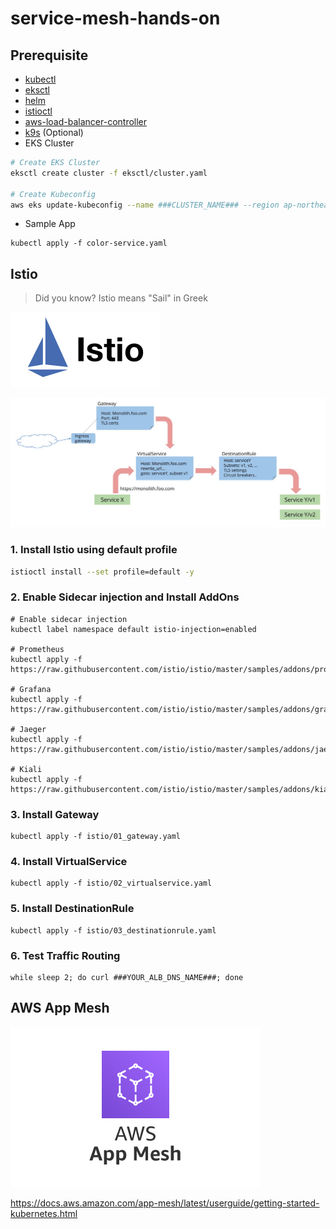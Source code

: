 # service-mesh-hands-on

## Prerequisite
- [kubectl](https://kubernetes.io/docs/tasks/tools/install-kubectl-linux/)
- [eksctl](https://docs.aws.amazon.com/eks/latest/userguide/eksctl.html)
- [helm](https://helm.sh/docs/intro/install/)
- [istioctl](https://istio.io/latest/docs/setup/getting-started/#download)
- [aws-load-balancer-controller](https://github.com/aws/eks-charts/tree/master/stable/aws-load-balancer-controller)
- [k9s](https://k9scli.io/topics/install/) (Optional)
- EKS Cluster
```bash
# Create EKS Cluster
eksctl create cluster -f eksctl/cluster.yaml

# Create Kubeconfig
aws eks update-kubeconfig --name ###CLUSTER_NAME### --region ap-northeast-2 --role-arn ###IAM_ROLE_ARN###
```
- Sample App
```
kubectl apply -f color-service.yaml
```


## Istio

> Did you know?
> Istio means "Sail" in Greek

![](./assets/istio-logo.svg)

![](./assets/virtualservices-destrules.jpg)


### 1. Install Istio using default profile
```bash
istioctl install --set profile=default -y 
```

### 2. Enable Sidecar injection and Install AddOns
```
# Enable sidecar injection
kubectl label namespace default istio-injection=enabled

# Prometheus
kubectl apply -f https://raw.githubusercontent.com/istio/istio/master/samples/addons/prometheus.yaml

# Grafana
kubectl apply -f https://raw.githubusercontent.com/istio/istio/master/samples/addons/grafana.yaml

# Jaeger
kubectl apply -f https://raw.githubusercontent.com/istio/istio/master/samples/addons/jaeger.yaml

# Kiali
kubectl apply -f https://raw.githubusercontent.com/istio/istio/master/samples/addons/kiali.yaml
```

### 3. Install Gateway
```
kubectl apply -f istio/01_gateway.yaml
```

### 4. Install VirtualService
```
kubectl apply -f istio/02_virtualservice.yaml
```

### 5. Install DestinationRule
```
kubectl apply -f istio/03_destinationrule.yaml
```

### 6. Test Traffic Routing
```
while sleep 2; do curl ###YOUR_ALB_DNS_NAME###; done
```


## AWS App Mesh

![](./assets/amazon-app-mesh_large.svg)

https://docs.aws.amazon.com/app-mesh/latest/userguide/getting-started-kubernetes.html

